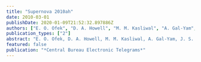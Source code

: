 ```yaml
---
title: "Supernova 2010ah"
date: 2010-03-01
publishDate: 2020-01-09T21:52:32.897886Z
authors: ["E. O. Ofek", "D. A. Howell", "M. M. Kasliwal", "A. Gal-Yam", "J. S. Bloom", "P. Nugent", "M. Sullivan", "R. Quimby", "S. B. Cenko", "D. Poznanski", "S. R. Kulkarni"]
publication_types: ["2"]
abstract: "E. O. Ofek, D. A. Howell, M. M. Kasliwal, A. Gal-Yam, J. S. Bloom, P. Nugent, M. Sullivan, R. Quimby, S. B. Cenko, D. Poznanski, and S. R. Kulkarni, on behalf of the ``Palomar Transient Factory'' collaboration, report their discovery of a young, broad-line type-Ic supernova (magnitude R = 18.8) on Feb. 23.504 UT. The new object, designated 2010ah, is located at R.A. = 11h44m02s.99, Decl. = +55o41'27``.6 (equinox 2000.0), which is about 5''.2 from the galaxy SDSS J114402.98+554122.5 in p.a. 7 deg. Nothing is visible at this position in previous images of the same field taken on Feb. 19.439 (limiting magnitude R about 20.9). A spectrum obtained by the queue observing team (courtesy of the Gemini telescope staff) at the Gemini-North telescope on Mar. 2, reduced and typed by Howell using the superfit spectrum fitting code, resembles that of SN 1998bw at about three days prior to maximum light (Galama et al. 1998, Nature 395, 670), and shows very broad lines. SN 2010ah is at z = 0.0498, based on the O II, H-alpha, H-beta, and S II emission lines from the host galaxy. A multi-wavelength follow-up campaign is ongoing."
featured: false
publication: "*Central Bureau Electronic Telegrams*"
---
```


